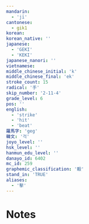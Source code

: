 ```yaml
---
mandarin:
  - 'jī'
cantonese:
  - gik1
korean:
korean_native: ''
japanese:
  - 'GEKI'
  - 'KEKI'
japanese_nanori: ''
vietnamese:
middle_chinese_initial: 'k'
middle_chinese_final: 'ek'
stroke_count: 15
radical: '手'
skip_number: '2-11-4'
grade_level: 6
pos: ''
english:
  - 'strike'
  - 'hit'
  - 'beat'
羅馬字: 'geg'
韓文: '걱'
joyo_level: ''
hsk_level: ''
hanmun_edu_level: ''
danayo_id: 6402
mc_id: 259
graphemic_classification: '毄'
stand_in: 'TRUE'
aliases:
  - '擊'
---
```


# Notes
